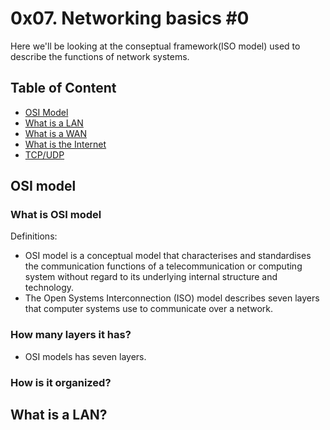 # 0x07. Networking basics #0
Here we'll be looking at the conseptual framework(ISO model) used to describe the functions of network systems.
## Table of Content
* [OSI Model](#OSI-Model)
* [What is a LAN](#What-is-a-LAN)
* [What is a WAN](What-is-a-WAN)
* [What is the Internet](#What-is-the-Internet)
* [TCP/UDP](#TCP/UDP)

## OSI model
### What is OSI model
Definitions:
* OSI model is a conceptual model that characterises and standardises the communication functions of a telecommunication or computing system without regard to its underlying internal structure and technology.
* The Open Systems Interconnection (ISO) model describes seven layers that computer systems use to communicate over a network.
### How many layers it has?
* OSI models has seven layers.
### How is it organized?


## What is a LAN?
